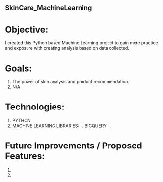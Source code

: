## SkinCare_MachineLearning

# Objective: 

I created this Python based Machine Learning project to gain more practice 
and exposure with creating analysis based on data collected. 


# Goals: 
1. The power of skin analysis and product recommendation. 
2. N/A 

# Technologies: 
1. PYTHON 
2. MACHINE LEARNING LIBRARIES: 
    -. BIGQUERY 
    -.

# Future Improvements / Proposed Features: 
1. 
2. 